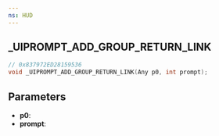 ```yaml
---
ns: HUD
---
```

## _UIPROMPT_ADD_GROUP_RETURN_LINK

```c
// 0x837972ED28159536
void _UIPROMPT_ADD_GROUP_RETURN_LINK(Any p0, int prompt);
```

## Parameters
* **p0**:
* **prompt**:
